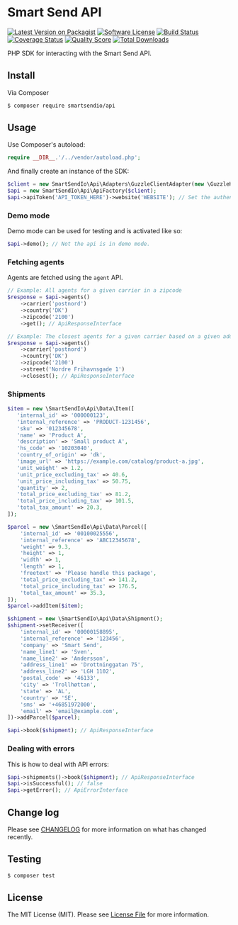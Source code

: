 # Smart Send API

[![Latest Version on Packagist][ico-version]][link-packagist]
[![Software License][ico-license]](LICENSE.md)
[![Build Status][ico-travis]][link-travis]
[![Coverage Status][ico-scrutinizer]][link-scrutinizer]
[![Quality Score][ico-code-quality]][link-code-quality]
[![Total Downloads][ico-downloads]][link-downloads]

PHP SDK for interacting with the Smart Send API.

## Install

Via Composer

``` bash
$ composer require smartsendio/api
```

## Usage

Use Composer's autoload:

```php
require __DIR__.'/../vendor/autoload.php';
```

And finally create an instance of the SDK:

```php
$client = new SmartSendIo\Api\Adapters\GuzzleClientAdapter(new \GuzzleHttp\Client()); // Any client implementing ClientInterface
$api = new SmartSendIo\Api\ApiFactory($client);
$api->apiToken('API_TOKEN_HERE')->website('WEBSITE'); // Set the authentication parameters
```

### Demo mode
Demo mode can be used for testing and is activated like so:

```php
$api->demo(); // Not the api is in demo mode.
```

### Fetching agents
Agents are fetched using the `agent` API.

```php
// Example: All agents for a given carrier in a zipcode
$response = $api->agents()
    ->carrier('postnord')
    ->country('DK')
    ->zipcode('2100')
    ->get(); // ApiResponseInterface

// Example: The closest agents for a given carrier based on a given address
$response = $api->agents()
    ->carrier('postnord')
    ->country('DK')
    ->zipcode('2100')
    ->street('Nordre Frihavnsgade 1')
    ->closest(); // ApiResponseInterface
```

### Shipments
```php
$item = new \SmartSendIo\Api\Data\Item([
   'internal_id' => '000000123',
   'internal_reference' => 'PRODUCT-1231456',
   'sku' => '012345678',
   'name' => 'Product A',
   'description' => 'Small product A',
   'hs_code' => '10203040',
   'country_of_origin' => 'dk',
   'image_url' => 'https://example.com/catalog/product-a.jpg',
   'unit_weight' => 1.2,
   'unit_price_excluding_tax' => 40.6,
   'unit_price_including_tax' => 50.75,
   'quantity' => 2,
   'total_price_excluding_tax' => 81.2,
   'total_price_including_tax' => 101.5,
   'total_tax_amount' => 20.3,
]);

$parcel = new \SmartSendIo\Api\Data\Parcel([
    'internal_id' => '00100025556',
    'internal_reference' => 'ABC12345678',
    'weight' => 9.3,
    'height' => 1,
    'width' => 1,
    'length' => 1,
    'freetext' => 'Please handle this package',
    'total_price_excluding_tax' => 141.2,
    'total_price_including_tax' => 176.5,
    'total_tax_amount' => 35.3,
]);
$parcel->addItem($item);

$shipment = new \SmartSendIo\Api\Data\Shipment();
$shipment->setReceiver([
    'internal_id' => '00000158895',
    'internal_reference' => '123456',
    'company' => 'Smart Send',
    'name_line1' => 'Sven',
    'name_line2' => 'Andersson',
    'address_line1' => 'Drottninggatan 75',
    'address_line2' => 'LGH 1102',
    'postal_code' => '46133',
    'city' => 'Trollhøttan',
    'state' => 'AL',
    'country' => 'SE',
    'sms' => '+46851972000',
    'email' => 'email@example.com',
])->addParcel($parcel);

$api->book($shipment); // ApiResponseInterface
```

### Dealing with errors
This is how to deal with API errors:

```php
$api->shipments()->book($shipment); // ApiResponseInterface
$api->isSuccessful(); // false
$api->getError(); // ApiErrorInterface
```

## Change log

Please see [CHANGELOG](CHANGELOG.md) for more information on what has changed recently.

## Testing

``` bash
$ composer test
```

## License

The MIT License (MIT). Please see [License File](LICENSE.md) for more information.

[ico-version]: https://img.shields.io/packagist/v/smartsendio/api.svg?style=flat-square
[ico-license]: https://img.shields.io/badge/license-MIT-brightgreen.svg?style=flat-square
[ico-travis]: https://img.shields.io/travis/smartsendio/api/master.svg?style=flat-square
[ico-scrutinizer]: https://img.shields.io/scrutinizer/coverage/g/smartsendio/api.svg?style=flat-square
[ico-code-quality]: https://img.shields.io/scrutinizer/g/smartsendio/api.svg?style=flat-square
[ico-downloads]: https://img.shields.io/packagist/dt/smartsendio/api.svg?style=flat-square

[link-packagist]: https://packagist.org/packages/smartsendio/api
[link-travis]: https://travis-ci.org/smartsendio/api
[link-scrutinizer]: https://scrutinizer-ci.com/g/smartsendio/api/code-structure
[link-code-quality]: https://scrutinizer-ci.com/g/smartsendio/api
[link-downloads]: https://packagist.org/packages/smartsendio/api
[link-author]: https://github.com/smartsendio
[link-contributors]: ../../contributors
